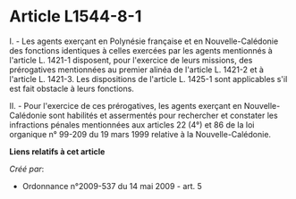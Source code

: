 # Article L1544-8-1

I. - Les agents exerçant en Polynésie française et en Nouvelle-Calédonie des fonctions identiques à celles exercées par les
agents mentionnés à l'article L. 1421-1 disposent, pour l'exercice de leurs missions, des prérogatives mentionnées au premier
alinéa de l'article L. 1421-2 et à l'article L. 1421-3. Les dispositions de l'article L. 1425-1 sont applicables s'il est
fait obstacle à leurs fonctions. 

II. - Pour l'exercice de ces prérogatives, les agents exerçant en Nouvelle-Calédonie sont habilités et assermentés pour
rechercher et constater les infractions pénales mentionnées aux articles 22 (4°) et 86 de la loi organique n° 99-209 du 19
mars 1999 relative à la Nouvelle-Calédonie.

**Liens relatifs à cet article**

_Créé par_:

  - Ordonnance n°2009-537 du 14 mai 2009 - art. 5
